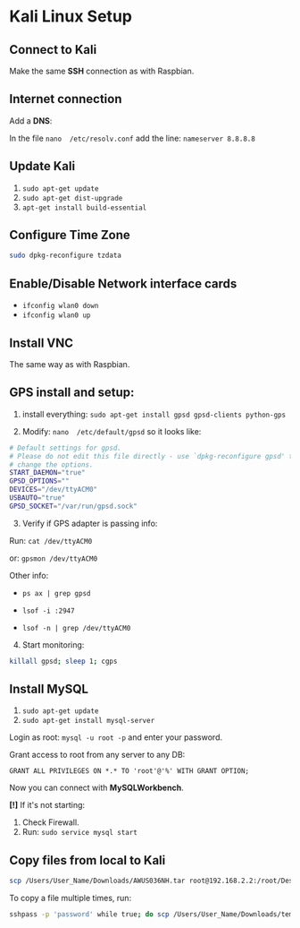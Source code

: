 # Kali Linux Setup

## Connect to Kali

Make the same **SSH** connection as with Raspbian.

## Internet connection

Add a **DNS**:

In the file `nano  /etc/resolv.conf` add the line: `nameserver 8.8.8.8`

## Update Kali

1. `sudo apt-get update`
2. `sudo apt-get dist-upgrade`
3. `apt-get install build-essential`

## Configure Time Zone

```bash
sudo dpkg-reconfigure tzdata
```

## Enable/Disable Network interface cards
- `ifconfig wlan0 down`
- `ifconfig wlan0 up`

## Install VNC
The same way as with Raspbian.

## GPS install and setup:
1. install everything: `sudo apt-get install gpsd gpsd-clients python-gps`

2. Modify: `nano  /etc/default/gpsd` so it looks like: 

```bash
# Default settings for gpsd.
# Please do not edit this file directly - use `dpkg-reconfigure gpsd' to
# change the options.
START_DAEMON="true"
GPSD_OPTIONS=""
DEVICES="/dev/ttyACM0"
USBAUTO="true"
GPSD_SOCKET="/var/run/gpsd.sock"
```

3. Verify if GPS adapter is passing info:

  Run: `cat /dev/ttyACM0`

  or: `gpsmon /dev/ttyACM0`

Other info:

- `ps ax | grep gpsd`

- `lsof -i :2947`

- `lsof -n | grep /dev/ttyACM0`

4. Start monitoring:

```bash
killall gpsd; sleep 1; cgps
```

## Install MySQL

1. `sudo apt-get update`
2. `sudo apt-get install mysql-server`

Login as root: `mysql -u root -p` and enter your password.

Grant access to root from any server to any DB: 

  `GRANT ALL PRIVILEGES ON *.* TO 'root'@'%' WITH GRANT OPTION;`

Now you can connect with **MySQLWorkbench**.

**[!]** If it's not starting:

1. Check Firewall.
2. Run: `sudo service mysql start`


## Copy files from local to Kali

```bash
scp /Users/User_Name/Downloads/AWUS036NH.tar root@192.168.2.2:/root/Desktop
```

To copy a file multiple times, run:

```bash
sshpass -p 'password' while true; do scp /Users/User_Name/Downloads/tempToPi.py pi@192.168.2.2:/home/pi/Downloads/temp; sleep 5; done
```
